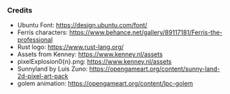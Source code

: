 ### Credits
- Ubuntu Font: https://design.ubuntu.com/font/
- Ferris characters: https://www.behance.net/gallery/89117181/Ferris-the-professional
- Rust logo: https://www.rust-lang.org/
- Assets from Kenney: https://www.kenney.nl/assets
- pixelExplosion0{n}.png: https://www.kenney.nl/assets 
- Sunnyland by Luis Zuno: https://opengameart.org/content/sunny-land-2d-pixel-art-pack
- golem animation: https://opengameart.org/content/lpc-golem